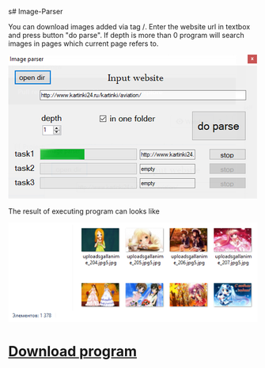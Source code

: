 s# Image-Parser

You can download images added via tag /<img>. Enter the website url in textbox and press button "do parse". If depth is more than 0 program will search images in pages which current page refers to.

![](Screenshots/progscr.png)

The result of executing program can looks like

![](Screenshots/resultsscr.png)

# [Download program](/ImgParser/bin/Debug/ImgParser.exe?raw=true)
